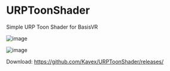 # URPToonShader
Simple URP Toon Shader for BasisVR 

![image](https://github.com/user-attachments/assets/6908f721-fbcf-4477-ac8d-e33312a60853)

![image](https://github.com/user-attachments/assets/25f5dc78-372b-492b-a59d-4fb56e0dfc49)


Download: https://github.com/Kavex/URPToonShader/releases/
